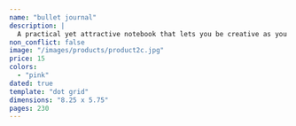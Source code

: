 ```yaml
---
name: "bullet journal"
description: |
  A practical yet attractive notebook that lets you be creative as you set goals and define tasks.
non_conflict: false
image: "/images/products/product2c.jpg"
price: 15
colors:
  - "pink"
dated: true
template: "dot grid"
dimensions: "8.25 x 5.75"
pages: 230
---
```

